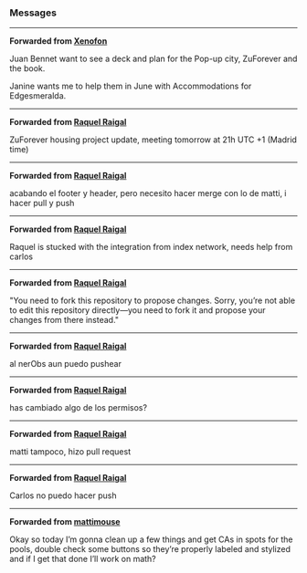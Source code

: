 ### Messages

***

**Forwarded from [Xenofon](https://t.me/Xenofon)**

Juan Bennet want to see a deck and plan for the Pop-up city, ZuForever and the book.

Janine wants me to help them in June with Accommodations for Edgesmeralda.

***

**Forwarded from [Raquel Raigal](https://t.me/rraigal)**

ZuForever housing project update, meeting tomorrow at 21h UTC +1 (Madrid time)

***

**Forwarded from [Raquel Raigal](https://t.me/rraigal)**

acabando el footer y header, pero necesito hacer merge con lo de matti, i hacer pull y push

***

**Forwarded from [Raquel Raigal](https://t.me/rraigal)**

Raquel is stucked with the integration from index network, needs help from carlos

***

**Forwarded from [Raquel Raigal](https://t.me/rraigal)**

"You need to fork this repository to propose changes.
Sorry, you’re not able to edit this repository directly—you need to fork it and propose your changes from there instead."

***

**Forwarded from [Raquel Raigal](https://t.me/rraigal)**

al nerObs aun puedo pushear

***

**Forwarded from [Raquel Raigal](https://t.me/rraigal)**

has cambiado algo de los permisos?

***

**Forwarded from [Raquel Raigal](https://t.me/rraigal)**

matti tampoco, hizo pull request

***

**Forwarded from [Raquel Raigal](https://t.me/rraigal)**

Carlos no puedo hacer push

***

**Forwarded from [mattimouse](https://t.me/mattim0use)**

Okay so today I’m gonna clean up a few things and get CAs in spots for the pools, double check some buttons so they’re properly labeled and stylized and if I get that done I’ll work on math?